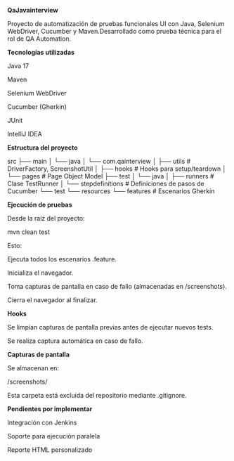 **QaJavainterview**

Proyecto de automatización de pruebas funcionales UI con Java, Selenium WebDriver, Cucumber y Maven.Desarrollado como prueba técnica para el rol de QA Automation.

**Tecnologías utilizadas**

Java 17

Maven

Selenium WebDriver

Cucumber (Gherkin)

JUnit

IntelliJ IDEA

**Estructura del proyecto**

src
├── main
│   └── java
│       └── com.qainterview
│           ├── utils              # DriverFactory, ScreenshotUtil
│           ├── hooks              # Hooks para setup/teardown
│           └── pages              # Page Object Model
├── test
│   └── java
│       ├── runners                # Clase TestRunner
│       └── stepdefinitions        # Definiciones de pasos de Cucumber
└── test
└── resources
└── features               # Escenarios Gherkin

**Ejecución de pruebas**

Desde la raíz del proyecto:

mvn clean test

Esto:

Ejecuta todos los escenarios .feature.

Inicializa el navegador.

Toma capturas de pantalla en caso de fallo (almacenadas en /screenshots).

Cierra el navegador al finalizar.

**Hooks**

Se limpian capturas de pantalla previas antes de ejecutar nuevos tests.

Se realiza captura automática en caso de fallo.

**Capturas de pantalla**

Se almacenan en:

/screenshots/

Esta carpeta está excluida del repositorio mediante .gitignore.

**Pendientes por implementar**

Integración con Jenkins

Soporte para ejecución paralela

Reporte HTML personalizado